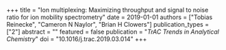 +++
title = "Ion multiplexing: Maximizing throughput and signal to noise ratio for ion mobility spectrometry"
date = 2019-01-01
authors = ["Tobias Reinecke", "Cameron N Naylor", "Brian H Clowers"]
publication_types = ["2"]
abstract = ""
featured = false
publication = "*TrAC Trends in Analytical Chemistry*"
doi = "10.1016/j.trac.2019.03.014"
+++

